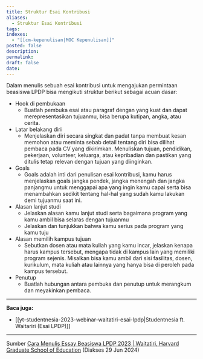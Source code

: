 ```yaml
---
title: Struktur Esai Kontribusi
aliases:
  - Struktur Esai Kontribusi
tags: 
indexes:
  - "[[cm-kepenulisan|MOC Kepenulisan]]"
posted: false
description: 
permalink: 
draft: false
date: 
---
```

Dalam menulis sebuah esai kontribusi untuk mengajukan permintaan beasiswa LPDP bisa mengikuti struktur berikut sebagai acuan dasar:
- Hook di pembukaan
	- Buatlah pembuka esai atau paragraf dengan  yang kuat dan dapat merepresentasikan tujuanmu, bisa berupa kutipan, angka, atau cerita.
- Latar belakang diri
	- Menjelaskan diri secara singkat dan padat tanpa membuat kesan memohon atau meminta sebab detail tentang diri bisa dilihat pembaca pada CV yang dikirimkan. Menuliskan tujuan, pendidikan, pekerjaan, volunteer, keluarga, atau kepribadian dan pastikan yang ditulis tetap relevan dengan tujuan yang diinginkan.
- Goals
	- Goals adalah inti dari penulisan esai kontribusi, kamu harus menjelaskan goals jangka pendek, jangka menengah dan jangka panjangmu untuk menggapai apa yang ingin kamu capai serta bisa menambahkan sedikit tentang hal-hal yang sudah kamu lakukan demi tujuanmu saat ini. 
- Alasan lanjut studi
	- Jelaskan alasan kamu lanjut studi serta bagaimana program yang kamu ambil bisa selaras dengan tujuanmu
	- Jelaskan dan tunjukkan bahwa kamu serius pada program yang kamu tuju
- Alasan memilih kampus tujuan
	- Sebutkan dosen atau mata kuliah yang kamu incar, jelaskan kenapa harus kampus tersebut, mengapa tidak di kampus lain yang memiliki program sejenis. Misalkan bisa kamu ambil dari sisi fasilitas, dosen, kurikulum, mata kuliah atau lainnya yang hanya bisa di peroleh pada kampus tersebut.
- Penutup
	- Buatlah hubungan antara pembuka dan penutup untuk merangkum dan meyakinkan pembaca.



---
**Baca juga:**
- [[yt-studentnesia-2023-webinar-waitatiri-esai-lpdp|Studentnesia ft. Waitariri (Esai LPDP)]]

---
Sumber [Cara Menulis Essay Beasiswa LPDP 2023 | Waitatiri, Harvard Graduate School of Education](https://youtu.be/Ik-DpOHtcW4) (Diakses 29 Jun 2024)